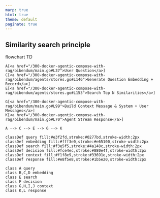 ```yaml
---
marp: true
html: true
theme: default
paginate: true
---
```

<style>
.dodgerblue {
  color: dodgerblue;
}
</style>
## **Similarity** search principle
<div class="mermaid">
flowchart TD

    A[<a href="/300-docker-agentic-compose-with-rag/bibendum/main.go#L37">User Question</a>] 
    C[<a href="/300-docker-agentic-compose-with-rag/bibendum/agents/stores.go#L146">Generate Question Embedding + Record</a>]
    E[<a href="/300-docker-agentic-compose-with-rag/bibendum/agents/stores.go#L153">Search Top N Similarities</a>]

    G[<a href="/300-docker-agentic-compose-with-rag/bibendum/main.go#L99">Build Context Message & System + User Messages</a>]
    K[<a href="/300-docker-agentic-compose-with-rag/bibendum/main.go#L70">Agent Stream Response</a>]

    A --> C --> E --> G --> K

    classDef query fill:#e3f2fd,stroke:#0277bd,stroke-width:2px
    classDef embedding fill:#fff3e0,stroke:#e65100,stroke-width:2px
    classDef search fill:#f3e5f5,stroke:#4a148c,stroke-width:2px
    classDef decision fill:#fce4ec,stroke:#880e4f,stroke-width:2px
    classDef context fill:#f1f8e9,stroke:#33691e,stroke-width:2px
    classDef response fill:#e8f5e8,stroke:#1b5e20,stroke-width:2px

    class A query
    class B,C,D embedding
    class E search
    class F decision
    class G,H,I,J context
    class K,L response
</div>